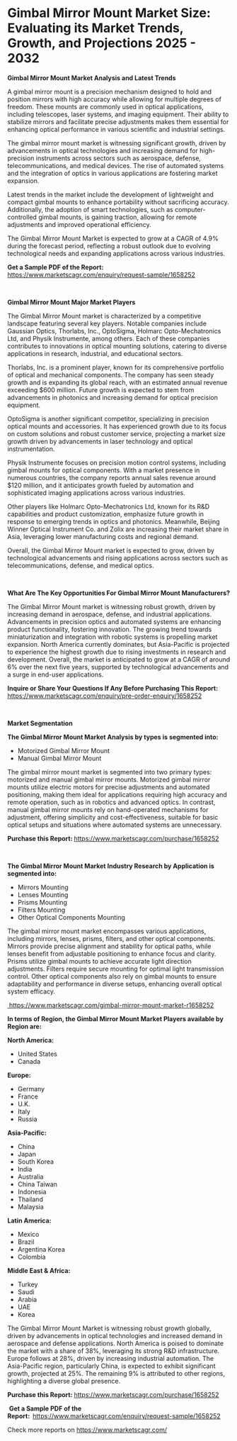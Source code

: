 <p><h1>Gimbal Mirror Mount Market Size: Evaluating its Market Trends, Growth, and Projections 2025 - 2032</h1></p><p><strong>Gimbal Mirror Mount Market Analysis and Latest Trends</strong></p>
<p><p>A gimbal mirror mount is a precision mechanism designed to hold and position mirrors with high accuracy while allowing for multiple degrees of freedom. These mounts are commonly used in optical applications, including telescopes, laser systems, and imaging equipment. Their ability to stabilize mirrors and facilitate precise adjustments makes them essential for enhancing optical performance in various scientific and industrial settings.</p><p>The gimbal mirror mount market is witnessing significant growth, driven by advancements in optical technologies and increasing demand for high-precision instruments across sectors such as aerospace, defense, telecommunications, and medical devices. The rise of automated systems and the integration of optics in various applications are fostering market expansion. </p><p>Latest trends in the market include the development of lightweight and compact gimbal mounts to enhance portability without sacrificing accuracy. Additionally, the adoption of smart technologies, such as computer-controlled gimbal mounts, is gaining traction, allowing for remote adjustments and improved operational efficiency. </p><p>The Gimbal Mirror Mount Market is expected to grow at a CAGR of 4.9% during the forecast period, reflecting a robust outlook due to evolving technological needs and expanding applications across various industries.</p></p>
<p><strong>Get a Sample PDF of the Report:&nbsp;</strong> <a href="https://www.marketscagr.com/enquiry/request-sample/1658252?utm_campaign=1869&utm_medium=2&utm_source=Github&utm_content=ia&utm_term=17022025&utm_id=gimbal-mirror-mount">https://www.marketscagr.com/enquiry/request-sample/1658252</a></p>
<p>&nbsp;</p>
<p><strong>Gimbal Mirror Mount Major Market Players</strong></p>
<p><p>The Gimbal Mirror Mount market is characterized by a competitive landscape featuring several key players. Notable companies include Gaussian Optics, Thorlabs, Inc., OptoSigma, Holmarc Opto-Mechatronics Ltd, and Physik Instrumente, among others. Each of these companies contributes to innovations in optical mounting solutions, catering to diverse applications in research, industrial, and educational sectors.</p><p>Thorlabs, Inc. is a prominent player, known for its comprehensive portfolio of optical and mechanical components. The company has seen steady growth and is expanding its global reach, with an estimated annual revenue exceeding $600 million. Future growth is expected to stem from advancements in photonics and increasing demand for optical precision equipment.</p><p>OptoSigma is another significant competitor, specializing in precision optical mounts and accessories. It has experienced growth due to its focus on custom solutions and robust customer service, projecting a market size growth driven by advancements in laser technology and optical instrumentation.</p><p>Physik Instrumente focuses on precision motion control systems, including gimbal mounts for optical components. With a market presence in numerous countries, the company reports annual sales revenue around $120 million, and it anticipates growth fueled by automation and sophisticated imaging applications across various industries.</p><p>Other players like Holmarc Opto-Mechatronics Ltd, known for its R&D capabilities and product customization, emphasize future growth in response to emerging trends in optics and photonics. Meanwhile, Beijing Winner Optical Instrument Co. and Zolix are increasing their market share in Asia, leveraging lower manufacturing costs and regional demand.</p><p>Overall, the Gimbal Mirror Mount market is expected to grow, driven by technological advancements and rising applications across sectors such as telecommunications, defense, and medical optics.</p></p>
<p>&nbsp;</p>
<p><strong>What Are The Key Opportunities For Gimbal Mirror Mount Manufacturers?</strong></p>
<p><p>The Gimbal Mirror Mount market is witnessing robust growth, driven by increasing demand in aerospace, defense, and industrial applications. Advancements in precision optics and automated systems are enhancing product functionality, fostering innovation. The growing trend towards miniaturization and integration with robotic systems is propelling market expansion. North America currently dominates, but Asia-Pacific is projected to experience the highest growth due to rising investments in research and development. Overall, the market is anticipated to grow at a CAGR of around 6% over the next five years, supported by technological advancements and a surge in end-user applications.</p></p>
<p><strong>Inquire or Share Your Questions If Any Before Purchasing This Report:</strong> <a href="https://www.marketscagr.com/enquiry/pre-order-enquiry/1658252?utm_campaign=1869&utm_medium=2&utm_source=Github&utm_content=ia&utm_term=17022025&utm_id=gimbal-mirror-mount">https://www.marketscagr.com/enquiry/pre-order-enquiry/1658252</a></p>
<p>&nbsp;</p>
<p><strong>Market Segmentation</strong></p>
<p><strong>The Gimbal Mirror Mount Market Analysis by types is segmented into:</strong></p>
<p><ul><li>Motorized Gimbal Mirror Mount</li><li>Manual Gimbal Mirror Mount</li></ul></p>
<p><p>The gimbal mirror mount market is segmented into two primary types: motorized and manual gimbal mirror mounts. Motorized gimbal mirror mounts utilize electric motors for precise adjustments and automated positioning, making them ideal for applications requiring high accuracy and remote operation, such as in robotics and advanced optics. In contrast, manual gimbal mirror mounts rely on hand-operated mechanisms for adjustment, offering simplicity and cost-effectiveness, suitable for basic optical setups and situations where automated systems are unnecessary.</p></p>
<p><strong>Purchase this Report:&nbsp;</strong><a href="https://www.marketscagr.com/purchase/1658252?utm_campaign=1869&utm_medium=2&utm_source=Github&utm_content=ia&utm_term=17022025&utm_id=gimbal-mirror-mount">https://www.marketscagr.com/purchase/1658252</a></p>
<p>&nbsp;</p>
<p><strong>The Gimbal Mirror Mount Market Industry Research by Application is segmented into:</strong></p>
<p><ul><li>Mirrors Mounting</li><li>Lenses Mounting</li><li>Prisms Mounting</li><li>Filters Mounting</li><li>Other Optical Components Mounting</li></ul></p>
<p><p>The gimbal mirror mount market encompasses various applications, including mirrors, lenses, prisms, filters, and other optical components. Mirrors provide precise alignment and stability for optical paths, while lenses benefit from adjustable positioning to enhance focus and clarity. Prisms utilize gimbal mounts to achieve accurate light direction adjustments. Filters require secure mounting for optimal light transmission control. Other optical components also rely on gimbal mounts to ensure adaptability and performance in diverse setups, enhancing overall optical system efficacy.</p></p>
<p><a href="https://www.marketscagr.com/gimbal-mirror-mount-market-r1658252?utm_campaign=1869&utm_medium=2&utm_source=Github&utm_content=ia&utm_term=17022025&utm_id=gimbal-mirror-mount">&nbsp;https://www.marketscagr.com/gimbal-mirror-mount-market-r1658252</a></p>
<p><strong>In terms of Region, the Gimbal Mirror Mount Market Players available by Region are:</strong></p>
<p>
    <p> <strong> North America: </strong>
        <ul>
            <li>United States</li>
            <li>Canada</li>
        </ul>
        </p> 
    <p> <strong> Europe: </strong>
        <ul>
            <li>Germany</li>
            <li>France</li>
            <li>U.K.</li>
            <li>Italy</li>
            <li>Russia</li>
        </ul>
        </p> 
    <p> <strong> Asia-Pacific: </strong>
        <ul>
            <li>China</li>
            <li>Japan</li>
            <li>South Korea</li>
            <li>India</li>
            <li>Australia</li>
            <li>China Taiwan</li>
            <li>Indonesia</li>
            <li>Thailand</li>
            <li>Malaysia</li>
        </ul>
        </p> 
    <p> <strong> Latin America: </strong>
        <ul>
            <li>Mexico</li>
            <li>Brazil</li>
            <li>Argentina Korea</li>
            <li>Colombia</li>
        </ul>
        </p> 
    <p> <strong> Middle East & Africa: </strong>
        <ul>
            <li>Turkey</li>
            <li>Saudi</li>
            <li>Arabia</li>
            <li>UAE</li>
            <li>Korea</li>
        </ul>
    </p>
    </p>
<p><p>The Gimbal Mirror Mount Market is witnessing robust growth globally, driven by advancements in optical technologies and increased demand in aerospace and defense applications. North America is poised to dominate the market with a share of 38%, leveraging its strong R&D infrastructure. Europe follows at 28%, driven by increasing industrial automation. The Asia-Pacific region, particularly China, is expected to exhibit significant growth, projected at 25%. The remaining 9% is attributed to other regions, highlighting a diverse global presence.</p></p>
<p><strong>Purchase this Report: </strong><a href="https://www.marketscagr.com/purchase/1658252?utm_campaign=1869&utm_medium=2&utm_source=Github&utm_content=ia&utm_term=17022025&utm_id=gimbal-mirror-mount">https://www.marketscagr.com/purchase/1658252</a></p>
<p>&nbsp;<strong>Get a Sample PDF of the Report:&nbsp;&nbsp;</strong><a href="https://www.marketscagr.com/enquiry/request-sample/1658252?utm_campaign=1869&utm_medium=2&utm_source=Github&utm_content=ia&utm_term=17022025&utm_id=gimbal-mirror-mount">https://www.marketscagr.com/enquiry/request-sample/1658252</a></p>
<p><strong></strong></p>
<p>Check more reports on <a href="https://www.marketscagr.com/?utm_campaign=1869&utm_medium=2&utm_source=Github&utm_content=ia&utm_term=17022025&utm_id=gimbal-mirror-mount">https://www.marketscagr.com/</a></p>